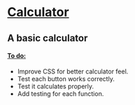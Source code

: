 <h1> <ins> Calculator </ins>  </h1>

<h2> A basic calculator </h2>

<h4> <ins> To do: </ins> </h4>
<ul> 
<li>Improve CSS for better calculator feel.</li>
  <li>Test each button works correctly. </li>
  <li> Test it calculates properly. </li>
  <li> Add testing for each function. </li>
</ul>

